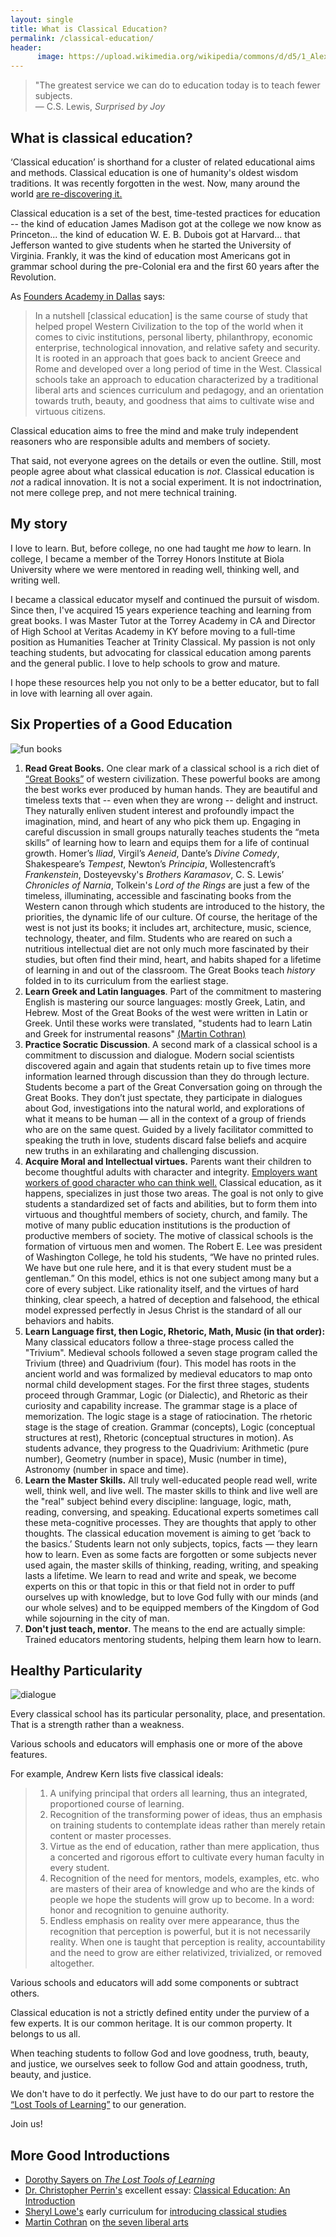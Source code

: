 ```yaml
---
layout: single
title: What is Classical Education?
permalink: /classical-education/
header:
      image: https://upload.wikimedia.org/wikipedia/commons/d/d5/1_Alexander_Nevski_Cathedral%2C_Sofia%2C_Bulgaria%2C_2017.jpg
---
```


>"The greatest service we can do to education today is to teach fewer subjects.  
― C.S. Lewis, *Surprised by Joy*


## What is classical education?

‘Classical education’ is shorthand for a cluster of related educational aims and methods.  Classical education is one of humanity's oldest wisdom traditions. It was recently forgotten in the west. Now, many around the world [are re-discovering it.](http://www.patheos.com/blogs/geneveith/2013/06/classical-education-in-the-news/)

Classical education is a set of the best, time-tested practices for education -- the kind of education James Madison got at the college we now know as Princeton... the kind of education W. E. B. Dubois got at Harvard... that Jefferson wanted to give students when he started the University of Virginia. Frankly, it was the kind of education most Americans got in grammar school during the pre-Colonial era and the first 60 years after the Revolution. 

As [Founders Academy in Dallas](https://responsiveed.com/foundersdallas/about/what-is-classical/)  says: 

>In a nutshell [classical education] is the same course of study that helped propel Western Civilization to the top of the world when it comes to civic institutions, personal liberty, philanthropy, economic enterprise, technological innovation, and relative safety and security. It is rooted in an approach that goes back to ancient Greece and Rome and developed over a long period of time in the West. Classical schools take an approach to education characterized by a traditional liberal arts and sciences curriculum and pedagogy, and an orientation towards truth, beauty, and goodness that aims to cultivate wise and virtuous citizens.

Classical education aims to free the mind and make truly independent reasoners who are responsible adults and members of society. 

That said, not everyone agrees on the details or even the outline. Still, most people agree about what classical education is *not*. Classical education is *not* a radical innovation. It is not a social experiment. It is not indoctrination, not mere college prep, and not mere technical training. 

## My story

I love to learn. But, before college, no one had taught me *how* to learn. In college, I became a member of the Torrey Honors Institute at Biola University where we were mentored in reading well, thinking well, and writing well.

I became a classical educator myself and continued the pursuit of wisdom. Since then, I've acquired 15 years experience teaching and learning from great books. I was Master Tutor at the Torrey Academy in CA and Director of High School at Veritas Academy in KY before moving to a full-time position as Humanities Teacher at Trinity Classical. My passion is not only teaching students, but advocating for classical education among parents and the general public. I love to help schools to grow and mature.  

I hope these resources help you not only to be a better educator, but to fall in love with learning all over again. 

<!--{% include toc %} when my TOC code is rehabilitated-->

## Six Properties of a Good Education

![fun books](https://keithbuhler.com/images/fun-books3.png)


1. **Read Great Books.** One clear mark of a classical school is a rich diet of [“Great Books”](https://en.wikipedia.org/wiki/Great_books) of western civilization. These powerful books are among the best works ever produced by human hands. They are beautiful and timeless texts that  -- even when they are  wrong -- delight and instruct.  They naturally enliven student interest and profoundly impact the imagination, mind, and heart of any who pick them up. Engaging in careful discussion in small groups naturally teaches students the “meta skills” of learning how to learn and equips them for a life of continual growth. Homer’s *Iliad*, Virgil’s *Aeneid*, Dante’s *Divine Comedy*, Shakespeare’s *Tempest*, Newton’s *Principia*, Wollestencraft’s *Frankenstein*, Dosteyevsky's *Brothers Karamasov*, C. S. Lewis’ *Chronicles of Narnia*, Tolkein's *Lord of the Rings* are just a few of the timeless, illuminating, accessible and fascinating books from the Western canon through which students are introduced to the history, the priorities, the dynamic life of our culture. Of course, the heritage of the west is not just its books; it includes art, architecture, music, science, technology, theater, and film. Students who are reared on such a nutritious intellectual diet are not only much more fascinated by their studies, but often find their mind, heart, and habits shaped for a lifetime of learning in and out of the classroom. The Great Books teach *history* folded in to its curriculum from the earliest stage. 
2. **Learn Greek and Latin languages**. Part of the commitment to mastering English is mastering our source languages: mostly Greek, Latin, and Hebrew. Most of the Great Books of the west were written in Latin or Greek. Until these works were translated, "students had to learn Latin and Greek for instrumental reasons" [(Martin Cothran)](https://youtu.be/dTi-R01HUIU?t=7m50s)
3. **Practice Socratic Discussion**. A second mark of a classical school is a commitment to discussion and dialogue. Modern social scientists discovered again and again that students retain up to five times more information learned through discussion than they do through lecture. Students become a part of the Great Conversation going on through the Great Books. They don’t just spectate, they participate in dialogues about God, investigations into the natural world, and explorations of what it means to be human — all in the context of a group of friends who are on the same quest. Guided by a lively facilitator committed to speaking the truth in love, students discard false beliefs and acquire new truths in an exhilarating and challenging discussion. 
4. **Acquire Moral and Intellectual virtues.** Parents want their children to become thoughtful adults with character and integrity. [Employers want workers of good character who can think well.](http://www.aarpworksearch.org/Inside/Pages/HowEmployableAmI.aspx) Classical education, as it happens, specializes in just those two areas. The goal is not only to give students a standardized set of facts and abilities, but to form them into virtuous and thoughtful members of society, church, and family. The motive of many public education institutions is the production of productive members of society. The motive of classical schools is the formation of virtuous men and women. The Robert E. Lee was president of Washington College, he told his students, “We have no printed rules. We have but one rule here, and it is that every student must be a gentleman.” On this model, ethics is not one subject among many but a core of every subject. Like rationality itself, and the virtues of hard thinking, clear speech, a hatred of deception and falsehood, the ethical model expressed perfectly in Jesus Christ is the standard of all our behaviors and habits. 
5. **Learn Language first, then Logic, Rhetoric, Math, Music (in that order):** Many classical educators follow a three-stage process called the "Trivium". Medieval schools followed a seven stage program called the Trivium (three) and Quadrivium (four). This model has roots in the ancient world and was formalized by medieval educators to map onto normal child development stages.  For the first three stages, students proceed through Grammar, Logic (or Dialectic), and Rhetoric as their curiosity and capability increase. The grammar stage is a place of memorization. The logic stage is a stage of ratiocination. The rhetoric stage is the stage of creation. Grammar (concepts), Logic (conceptual structures at rest), Rhetoric (conceptual structures in motion). As students advance, they progress to the Quadrivium: Arithmetic (pure number), Geometry (number in space), Music (number in time), Astronomy (number in space and time).
6. **Learn the Master Skills.** All truly well-educated people read well, write well, think well, and live well. The master skills to think and live well are the "real" subject behind every discipline: language, logic, math, reading, conversing, and speaking. Educational experts sometimes call these meta-cognitive processes. They are thoughts that apply to other thoughts. The classical education movement is aiming to get ‘back to the basics.’ Students learn not only subjects, topics, facts — they learn how to learn. Even as some facts are forgotten or some subjects never used again, the master skills of thinking, reading, writing, and speaking lasts a lifetime. We learn to read and write and speak, we become experts on this or that topic in this or that field not in order to puff ourselves up with knowledge, but to love God fully with our minds (and our whole selves) and to be equipped members of the Kingdom of God while sojourning in the city of man. 
6. **Don't just teach, mentor**. The means to the end are actually simple: Trained educators mentoring students, helping them learn how to learn. 



## Healthy Particularity
![dialogue](https://keithbuhler.com/images/fun-discussion.png)

Every classical school has its particular personality, place, and presentation. That is a strength rather than a weakness. 

Various schools and educators will emphasis one or more of the above features. 

For example, Andrew Kern lists five classical ideals: 

>1. A unifying principal that orders all learning, thus an integrated, proportioned course of learning.
> 2. Recognition of the transforming power of ideas, thus an emphasis on training students to contemplate ideas rather than merely retain content or master processes.
> 3. Virtue as the end of education, rather than mere application, thus a concerted and rigorous effort to cultivate every human faculty in every student.
> 4. Recognition of the need for mentors, models, examples, etc. who are masters of their area of knowledge and who are the kinds of people we hope the students will grow up to become. In a word: honor and recognition to genuine authority.
> 5. Endless emphasis on reality over mere appearance, thus the recognition that perception is powerful, but it is not necessarily reality. When one is taught that perception is reality, accountability and the need to grow are either relativized, trivialized, or removed altogether.



Various schools and educators will add some components or subtract others. 

Classical education is not a strictly defined entity under the purview of a few experts. It is our common heritage. It is our common property. It belongs to us all. 

When teaching students to follow God and love goodness, truth, beauty, and justice, we ourselves seek to follow God and attain goodness, truth, beauty, and justice.

We don't have to do it perfectly. We just have to do our part to restore the [“Lost Tools of Learning”](http://www.gbt.org/text/sayers.html) to our generation.  

Join us!


## More Good Introductions 

- [Dorothy Sayers on *The Lost Tools of Learning*](http://www.gbt.org/text/sayers.html)
- [Dr. Christopher Perrin's](http://classicalacademicpress.com/about-dr-christopher-perrin/) excellent essay: [Classical Education: An Introduction](https://drive.google.com/file/d/0B0CYQDZ8AWu8T29jRnRScmFGVGM/view?usp=sharing)
- [Sheryl Lowe's](http://www.memoriapress.com/about) early curriculum for [introducing classical studies](http://www.memoriapress.com/curriculum/introduction-classical-studies)
- [Martin Cothran](http://www.memoriapress.com/onlineschool/faculty/martin-cothran) on [the seven liberal arts](https://vimeo.com/85731207)
